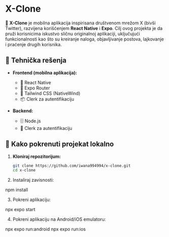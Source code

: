 # X-Clone

🚀 **X-Clone** je mobilna aplikacija inspirisana društvenom mrežom X (bivši Twitter), razvijena korišćenjem **React Native** i **Expo**. Cilj ovog projekta je da pruži korisnicima iskustvo sličnu originalnoj aplikaciji, uključujući funkcionalnosti kao što su kreiranje naloga, objavljivanje postova, lajkovanje i praćenje drugih korisnika.

## 🧰 Tehnička rešenja

- **Frontend (mobilna aplikacija):**
  - 📱 React Native
  - 🧭 Expo Router
  - 🧵 Tailwind CSS (NativeWind)
  - 📦 Clerk za autentifikaciju

- **Backend:**
  - 🗄️ Node.js
  - 🔐 Clerk za autentifikaciju

## 🔧 Kako pokrenuti projekat lokalno

1. **Kloniraj repozitorijum:**
   ```bash
   git clone https://github.com/iwana994994/x-clone.git
   cd x-clone

2. Instaliraj zavisnosti:

npm install


3. Pokreni aplikaciju:

npx expo start


4. Pokreni aplikaciju na Android/iOS emulatoru:

npx expo run:android
npx expo run:ios
